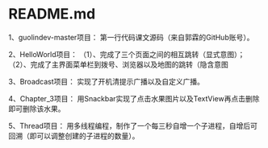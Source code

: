 # README.md
1、guolindev-master项目：
第一行代码课文源码（来自郭霖的GitHub账号）。

2、HelloWorld项目：
（1）、完成了三个页面之间的相互跳转（显式意图）；
（2）、完成了主界面菜单栏到拨号、浏览器以及地图的跳转（隐含意图

3、Broadcast项目：
实现了开机清提示广播以及自定义广播。

4、Chapter_3项目：
用Snackbar实现了点击水果图片以及TextView再点击删除即可删除该水果。

5、Thread项目：
用多线程编程，制作了一个每三秒自增一个子进程，自增后可回溯（即可以调整创建的子进程的数量）。
